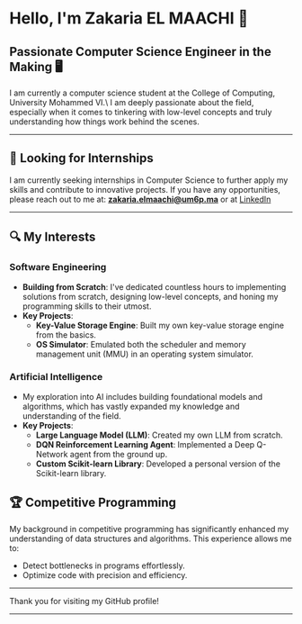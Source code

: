 # Hello, I'm Zakaria EL MAACHI 👋

## Passionate Computer Science Engineer in the Making 🖥️

I am currently a computer science student at the College of Computing, University Mohammed VI.\\
I am deeply passionate about the field, especially when it comes to tinkering with low-level concepts and truly understanding how things work behind the scenes.

---

## 📧 Looking for Internships

I am currently seeking internships in Computer Science to further apply my skills and contribute to innovative projects. If you have any opportunities, please reach out to me at: 
**zakaria.elmaachi@um6p.ma** or at [LinkedIn](https://www.linkedin.com/in/zakaria-el-ma%C3%A2chi-694b6522a/)

---

## 🔍 My Interests

### Software Engineering
- **Building from Scratch**: I've dedicated countless hours to implementing solutions from scratch, designing low-level concepts, and honing my programming skills to their utmost.
- **Key Projects**:
  - **Key-Value Storage Engine**: Built my own key-value storage engine from the basics.
  - **OS Simulator**: Emulated both the scheduler and memory management unit (MMU) in an operating system simulator.

### Artificial Intelligence
- My exploration into AI includes building foundational models and algorithms, which has vastly expanded my knowledge and understanding of the field.
- **Key Projects**:
  - **Large Language Model (LLM)**: Created my own LLM from scratch.
  - **DQN Reinforcement Learning Agent**: Implemented a Deep Q-Network agent from the ground up.
  - **Custom Scikit-learn Library**: Developed a personal version of the Scikit-learn library.

## 🏆 Competitive Programming
My background in competitive programming has significantly enhanced my understanding of data structures and algorithms. This experience allows me to:
- Detect bottlenecks in programs effortlessly.
- Optimize code with precision and efficiency.

---

Thank you for visiting my GitHub profile!

---
